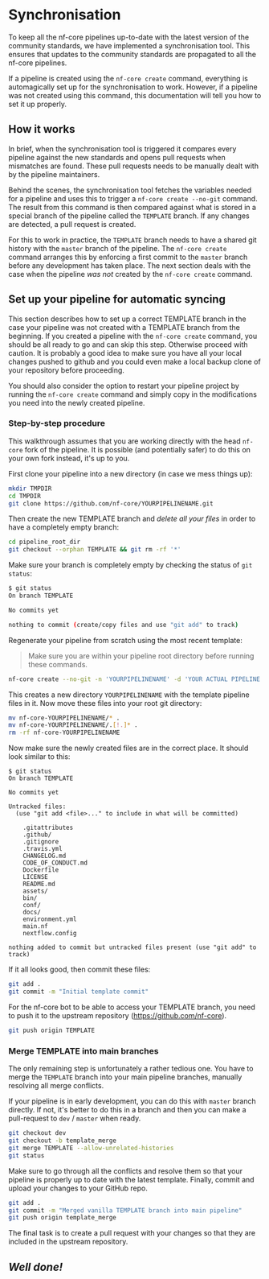 
# Synchronisation
To keep all the nf-core pipelines up-to-date with the latest version of the community standards, we have implemented a synchronisation tool.
This ensures that updates to the community standards are propagated to all the nf-core pipelines.

If a pipeline is created using the `nf-core create` command, everything is automagically set up for the synchronisation to work.
However, if a pipeline was not created using this command, this documentation will tell you how to set it up properly.

## How it works
In brief, when the synchronisation tool is triggered it compares every pipeline against the new standards and opens pull requests when mismatches are found.
These pull requests needs to be manually dealt with by the pipeline maintainers.

Behind the scenes, the synchronisation tool fetches the variables needed for a pipeline and uses this to trigger a <nobr>`nf-core create --no-git`</nobr> command.
The result from this command is then compared against what is stored in a special branch of the pipeline called the `TEMPLATE` branch.
If any changes are detected, a pull request is created.

For this to work in practice, the `TEMPLATE` branch needs to have a shared git history with the `master` branch of the pipeline.
The <nobr>`nf-core create`</nobr> command arranges this by enforcing a first commit to the `master` branch before any development has taken place.
The next section deals with the case when the pipeline *was not* created by the `nf-core create` command.

## <a name="setup"></a> Set up your pipeline for automatic syncing
This section describes how to set up a correct TEMPLATE branch in the case your pipeline was not created with a TEMPLATE branch from the beginning. If you created a pipeline with the `nf-core create` command, you should be all ready to go and can skip this step. Otherwise proceed with caution. It is probably a good idea to make sure you have all your local changes pushed to github and you could even make a local backup clone of your repository before proceeding.

You should also consider the option to restart your pipeline project by running the `nf-core create` command and simply copy in the modifications you need into the newly created pipeline.

### Step-by-step procedure

This walkthrough assumes that you are working directly with the head `nf-core` fork of the pipeline.
It is possible (and potentially safer) to do this on your own fork instead, it's up to you.

First clone your pipeline into a new directory (in case we mess things up):

```bash
mkdir TMPDIR
cd TMPDIR
git clone https://github.com/nf-core/YOURPIPELINENAME.git
```

Then create the new TEMPLATE branch and *delete all your files* in order to have a completely empty branch:

```bash
cd pipeline_root_dir
git checkout --orphan TEMPLATE && git rm -rf '*'
```

Make sure your branch is completely empty by checking the status of `git status`:

```bash
$ git status
On branch TEMPLATE

No commits yet

nothing to commit (create/copy files and use "git add" to track)
```

Regenerate your pipeline from scratch using the most recent template:

> Make sure you are within your pipeline root directory before running these commands.

```bash
nf-core create --no-git -n 'YOURPIPELINENAME' -d 'YOUR ACTUAL PIPELINE DESCRIPTION'
```

This creates a new directory `YOURPIPELINENAME` with the template pipeline files in it.
Now move these files into your root git directory:

```bash
mv nf-core-YOURPIPELINENAME/* .
mv nf-core-YOURPIPELINENAME/.[!.]* .
rm -rf nf-core-YOURPIPELINENAME
```

Now make sure the newly created files are in the correct place. It should look similar to this:

```
$ git status
On branch TEMPLATE

No commits yet

Untracked files:
  (use "git add <file>..." to include in what will be committed)

	.gitattributes
	.github/
	.gitignore
	.travis.yml
	CHANGELOG.md
	CODE_OF_CONDUCT.md
	Dockerfile
	LICENSE
	README.md
	assets/
	bin/
	conf/
	docs/
	environment.yml
	main.nf
	nextflow.config

nothing added to commit but untracked files present (use "git add" to track)
```

If it all looks good, then commit these files:

```bash
git add .
git commit -m "Initial template commit"
```

For the nf-core bot to be able to access your TEMPLATE branch, you need to push it to the upstream repository (https://github.com/nf-core).

```bash
git push origin TEMPLATE
```

### Merge TEMPLATE into main branches
The only remaining step is unfortunately a rather tedious one.
You have to merge the `TEMPLATE` branch into your main pipeline branches, manually resolving all merge conflicts.

If your pipeline is in early development, you can do this with `master` branch directly. If not, it's better to do this
in a branch and then you can make a pull-request to `dev` / `master` when ready.

```bash
git checkout dev
git checkout -b template_merge
git merge TEMPLATE --allow-unrelated-histories
git status
```

Make sure to go through all the conflicts and resolve them so that your pipeline is properly up to date with the latest template.
Finally, commit and upload your changes to your GitHub repo.

```bash
git add .
git commit -m "Merged vanilla TEMPLATE branch into main pipeline"
git push origin template_merge
```

The final task is to create a pull request with your changes so that they are included in the upstream repository.

## *Well done!*
